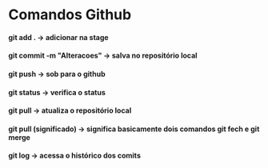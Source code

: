 # Comandos Github

#### git add .  → adicionar na stage
#### git commit -m "Alteracoes" → salva no repositório local
#### git push → sob para o github
#### git status → verifica o status
#### git pull → atualiza o repositório local
#### git pull (significado) → significa basicamente dois comandos git fech e git merge
#### git log → acessa o histórico dos comits
